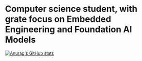 # Computer science student, with grate focus on Embedded Engineering and Foundation AI Models

[![Anurag's GitHub stats](https://github-readme-stats.vercel.app/api?username=Athanasioschourlias)](https://github.com/anuraghazra/github-readme-stats)

